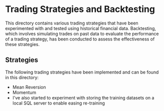 # Trading Strategies and Backtesting
This directory contains various trading strategies that have been experimented with and tested using historical financial data. Backtesting, which involves simulating trades on past data to evaluate the performance of a trading strategy, has been conducted to assess the effectiveness of these strategies.

## Strategies
The following trading strategies have been implemented and can be found in this directory:
- Mean Reversion
- Momentum
- I've also started to experiment with storing the training datasets on a local SQL server to enable easing re-training